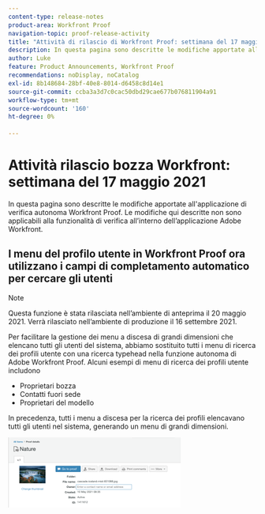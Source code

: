```yaml
---
content-type: release-notes
product-area: Workfront Proof
navigation-topic: proof-release-activity
title: "Attività di rilascio di Workfront Proof: settimana del 17 maggio 2021"
description: In questa pagina sono descritte le modifiche apportate all'applicazione di verifica autonoma Workfront Proof. Le modifiche qui descritte non sono applicabili alla funzionalità di verifica all’interno dell’applicazione Adobe Workfront.
author: Luke
feature: Product Announcements, Workfront Proof
recommendations: noDisplay, noCatalog
exl-id: 8b148684-28bf-40e8-8014-d6458c8d14e1
source-git-commit: ccba3a3d7c0cac50dbd29cae677b076811904a91
workflow-type: tm+mt
source-wordcount: '160'
ht-degree: 0%

---
```


# Attività rilascio bozza Workfront: settimana del 17 maggio 2021

In questa pagina sono descritte le modifiche apportate all&#39;applicazione di verifica autonoma Workfront Proof. Le modifiche qui descritte non sono applicabili alla funzionalità di verifica all’interno dell’applicazione Adobe Workfront.

## I menu del profilo utente in Workfront Proof ora utilizzano i campi di completamento automatico per cercare gli utenti

>[!NOTE]
>
>Questa funzione è stata rilasciata nell’ambiente di anteprima il 20 maggio 2021. Verrà rilasciato nell’ambiente di produzione il 16 settembre 2021.

Per facilitare la gestione dei menu a discesa di grandi dimensioni che elencano tutti gli utenti del sistema, abbiamo sostituito tutti i menu di ricerca dei profili utente con una ricerca typehead nella funzione autonoma di Adobe Workfront Proof. Alcuni esempi di menu di ricerca dei profili utente includono

* Proprietari bozza
* Contatti fuori sede
* Proprietari del modello

In precedenza, tutti i menu a discesa per la ricerca dei profili elencavano tutti gli utenti nel sistema, generando un menu di grandi dimensioni.

![](assets/user-profile-typeahead-350x142.png)
